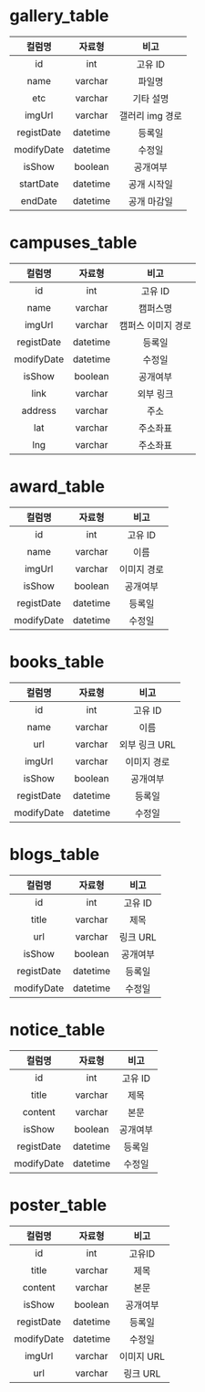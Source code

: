 # gallery_table


| 컬럼명  | 자료형 | 비고 |
| :---: | :---: | :---: |
|id|int|고유 ID|
|name|varchar|파일명|
|etc|varchar|기타 설명|
|imgUrl|varchar|갤러리 img 경로|
|registDate|datetime|등록일|
|modifyDate|datetime|수정일|
|isShow|boolean|공개여부|
|startDate|datetime|공개 시작일|
|endDate|datetime|공개 마감일|

# campuses_table

| 컬럼명  | 자료형 | 비고 |
| :---: | :---: | :---: |
|id|int|고유 ID|
|name|varchar|캠퍼스명|
|imgUrl|varchar|캠퍼스 이미지 경로|
|registDate|datetime|등록일|
|modifyDate|datetime|수정일|
|isShow|boolean|공개여부|
|link|varchar|외부 링크|
|address|varchar|주소|
|lat|varchar|주소좌표|
|lng|varchar|주소좌표|

# award_table

| 컬럼명  | 자료형 | 비고 |
| :---: | :---: | :---: |
|id|int|고유 ID|
|name|varchar|이름|
|imgUrl|varchar|이미지 경로|
|isShow|boolean|공개여부|
|registDate|datetime|등록일|
|modifyDate|datetime|수정일|


# books_table

| 컬럼명  | 자료형 | 비고 |
| :---: | :---: | :---: |
|id|int|고유 ID|
|name|varchar|이름|
|url|varchar|외부 링크 URL|
|imgUrl|varchar|이미지 경로|
|isShow|boolean|공개여부|
|registDate|datetime|등록일|
|modifyDate|datetime|수정일|


# blogs_table

| 컬럼명  | 자료형 | 비고 |
| :---: | :---: | :---: |
|id|int|고유 ID|
|title|varchar|제목|
|url|varchar|링크 URL|
|isShow|boolean|공개여부|
|registDate|datetime|등록일|
|modifyDate|datetime|수정일|


# notice_table

| 컬럼명  | 자료형 | 비고 |
| :---: | :---: | :---: |
|id|int|고유 ID|
|title|varchar|제목|
|content|varchar|본문|
|isShow|boolean|공개여부|
|registDate|datetime|등록일|
|modifyDate|datetime|수정일|


# poster_table

| 컬럼명  | 자료형 | 비고 |
| :---: | :---: | :---: |
|id|int|고유ID|
|title|varchar|제목|
|content|varchar|본문|
|isShow|boolean|공개여부|
|registDate|datetime|등록일|
|modifyDate|datetime|수정일|
|imgUrl|varchar|이미지 URL|
url|varchar|링크 URL|
